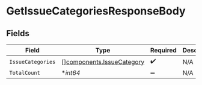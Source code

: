 # GetIssueCategoriesResponseBody


## Fields

| Field                                                                  | Type                                                                   | Required                                                               | Description                                                            |
| ---------------------------------------------------------------------- | ---------------------------------------------------------------------- | ---------------------------------------------------------------------- | ---------------------------------------------------------------------- |
| `IssueCategories`                                                      | [][components.IssueCategory](../../models/components/issuecategory.md) | :heavy_check_mark:                                                     | N/A                                                                    |
| `TotalCount`                                                           | **int64*                                                               | :heavy_minus_sign:                                                     | N/A                                                                    |